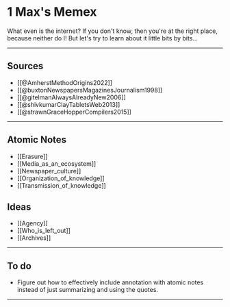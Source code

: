 # 1 Max's Memex

What even is the internet? If you don't know, then you're at the right place, because neither do I! But let's try to learn about it little bits by bits...

---
## Sources

- [[@AmherstMethodOrigins2022]]
- [[@buxtonNewspapersMagazinesJournalism1998]]
- [[@gitelmanAlwaysAlreadyNew2006]]
- [[@shivkumarClayTabletsWeb2013]]
- [[@strawnGraceHopperCompilers2015]]

---
## Atomic Notes

- [[Erasure]]
- [[Media_as_an_ecosystem]]
- [[Newspaper_culture]]
- [[Organization_of_knowledge]]
- [[Transmission_of_knowledge]]

## Ideas

- [[Agency]]
- [[Who_is_left_out]]
- [[Archives]]

---
## To do 

- Figure out how to effectively include annotation with atomic notes instead of just summarizing and using the quotes.

---